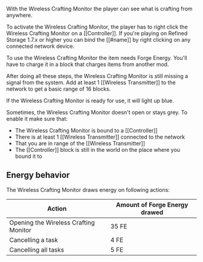 With the Wireless Crafting Monitor the player can see what is crafting from anywhere.

To activate the Wireless Crafting Monitor, the player has to right click the Wireless Crafting Monitor on a [[Controller]]. If you're playing on Refined Storage 1.7.x or higher you can bind the [[#name]] by right clicking on any connected network device.

To use the Wireless Crafting Monitor the item needs Forge Energy. You'll have to charge it in a block that charges items from another mod.

After doing all these steps, the Wireless Crafting Monitor is still missing a signal from the system. Add at least 1 [[Wireless Transmitter]] to the network to get a basic range of 16 blocks.

If the Wireless Crafting Monitor is ready for use, it will light up blue.

Sometimes, the Wireless Crafting Monitor doesn't open or stays grey. To enable it make sure that:

- The Wireless Crafting Monitor is bound to a [[Controller]]
- There is at least 1 [[Wireless Transmitter]] connected to the network
- That you are in range of the [[Wireless Transmitter]]
- The [[Controller]] block is still in the world on the place where you bound it to

## Energy behavior
The Wireless Crafting Monitor draws energy on following actions:

|Action|Amount of Forge Energy drawed|
|------|------|
|Opening the Wireless Crafting Monitor|35 FE|
|Cancelling a task|4 FE|
|Cancelling all tasks|5 FE|